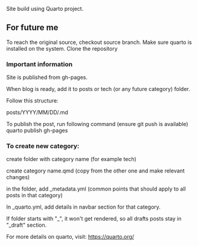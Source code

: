 Site build using Quarto project.

## For future me
To reach the original source, checkout source branch.
Make sure quarto is installed on the system.
Clone the repository

### Important information
Site is published from gh-pages.

When blog is ready, add it to posts or tech (or any future category) folder.

Follow this structure:

posts/YYYY/MM/DD/<url name of file>.md

To publish the post, run following command (ensure git push is available)
quarto publish gh-pages

### To create new category:
create folder with category name (for example tech)

create category name.qmd (copy from the other one and make relevant changes)

in the folder, add _metadata.yml (common points that should apply to all posts in that category)

In _quarto.yml, add details in navbar section for that category.

If folder starts with "_", it won't get rendered, so all drafts posts stay in "_draft" section. 

For more details on quarto, visit: https://quarto.org/
